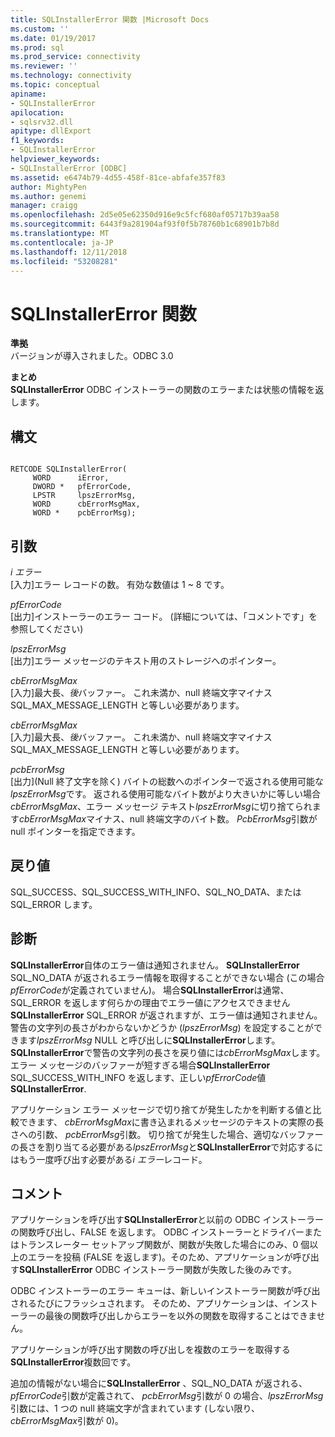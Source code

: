 ```yaml
---
title: SQLInstallerError 関数 |Microsoft Docs
ms.custom: ''
ms.date: 01/19/2017
ms.prod: sql
ms.prod_service: connectivity
ms.reviewer: ''
ms.technology: connectivity
ms.topic: conceptual
apiname:
- SQLInstallerError
apilocation:
- sqlsrv32.dll
apitype: dllExport
f1_keywords:
- SQLInstallerError
helpviewer_keywords:
- SQLInstallerError [ODBC]
ms.assetid: e6474b79-4d55-458f-81ce-abfafe357f83
author: MightyPen
ms.author: genemi
manager: craigg
ms.openlocfilehash: 2d5e05e62350d916e9c5fcf680af05717b39aa58
ms.sourcegitcommit: 6443f9a281904af93f0f5b78760b1c68901b7b8d
ms.translationtype: MT
ms.contentlocale: ja-JP
ms.lasthandoff: 12/11/2018
ms.locfileid: "53208281"
---
```

# <a name="sqlinstallererror-function"></a>SQLInstallerError 関数
**準拠**  
 バージョンが導入されました。ODBC 3.0  
  
 **まとめ**  
 **SQLInstallerError** ODBC インストーラーの関数のエラーまたは状態の情報を返します。  
  
## <a name="syntax"></a>構文  
  
```  
  
RETCODE SQLInstallerError(  
     WORD      iError,  
     DWORD *   pfErrorCode,  
     LPSTR     lpszErrorMsg,  
     WORD      cbErrorMsgMax,  
     WORD *    pcbErrorMsg);  
```  
  
## <a name="arguments"></a>引数  
 *i エラー*  
 [入力]エラー レコードの数。 有効な数値は 1 ~ 8 です。  
  
 *pfErrorCode*  
 [出力]インストーラーのエラー コード。 (詳細については、「コメントです」を参照してください)  
  
 *lpszErrorMsg*  
 [出力]エラー メッセージのテキスト用のストレージへのポインター。  
  
 *cbErrorMsgMax*  
 [入力]最大長、*後*バッファー。 これ未満か、null 終端文字マイナス SQL_MAX_MESSAGE_LENGTH と等しい必要があります。  
  
 *cbErrorMsgMax*  
 [入力]最大長、*後*バッファー。 これ未満か、null 終端文字マイナス SQL_MAX_MESSAGE_LENGTH と等しい必要があります。  
  
 *pcbErrorMsg*  
 [出力]\(Null 終了文字を除く) バイトの総数へのポインターで返される使用可能な*lpszErrorMsg*です。 返される使用可能なバイト数がより大きいかに等しい場合*cbErrorMsgMax*、エラー メッセージ テキスト*lpszErrorMsg*に切り捨てられます*cbErrorMsgMax*マイナス、null 終端文字のバイト数。 *PcbErrorMsg*引数が null ポインターを指定できます。  
  
## <a name="returns"></a>戻り値  
 SQL_SUCCESS、SQL_SUCCESS_WITH_INFO、SQL_NO_DATA、または SQL_ERROR します。  
  
## <a name="diagnostics"></a>診断  
 **SQLInstallerError**自体のエラー値は通知されません。 **SQLInstallerError** SQL_NO_DATA が返されるエラー情報を取得することができない場合 (この場合*pfErrorCode*が定義されていません)。 場合**SQLInstallerError**は通常、SQL_ERROR を返します何らかの理由でエラー値にアクセスできません**SQLInstallerError** SQL_ERROR が返されますが、エラー値は通知されません。 警告の文字列の長さがわからないかどうか (*lpszErrorMsg*) を設定することができます*lpszErrorMsg* NULL と呼び出しに**SQLInstallerError**します。 **SQLInstallerError**で警告の文字列の長さを戻り値には*cbErrorMsgMax*します。 エラー メッセージのバッファーが短すぎる場合**SQLInstallerError** SQL_SUCCESS_WITH_INFO を返します、正しい*pfErrorCode*値**SQLInstallerError**.  
  
 アプリケーション エラー メッセージで切り捨てが発生したかを判断する値と比較できます、 *cbErrorMsgMax*に書き込まれるメッセージのテキストの実際の長さへの引数、 *pcbErrorMsg*引数。 切り捨てが発生した場合、適切なバッファーの長さを割り当てる必要がある*lpszErrorMsg*と**SQLInstallerError**で対応するにはもう一度呼び出す必要がある*i エラー*レコード。  
  
## <a name="comments"></a>コメント  
 アプリケーションを呼び出す**SQLInstallerError**と以前の ODBC インストーラーの関数呼び出し、FALSE を返します。 ODBC インストーラーとドライバーまたはトランスレーター セットアップ関数が、関数が失敗した場合にのみ、0 個以上のエラーを投稿 (FALSE を返します)。そのため、アプリケーションが呼び出す**SQLInstallerError** ODBC インストーラー関数が失敗した後のみです。  
  
 ODBC インストーラーのエラー キューは、新しいインストーラー関数が呼び出されるたびにフラッシュされます。 そのため、アプリケーションは、インストーラーの最後の関数呼び出しからエラーを以外の関数を取得することはできません。  
  
 アプリケーションが呼び出す関数の呼び出しを複数のエラーを取得する**SQLInstallerError**複数回です。  
  
 追加の情報がない場合に**SQLInstallerError** 、SQL_NO_DATA が返される、 *pfErrorCode*引数が定義されて、 *pcbErrorMsg*引数が 0 の場合、*lpszErrorMsg*引数には、1 つの null 終端文字が含まれています (しない限り、 *cbErrorMsgMax*引数が 0)。
